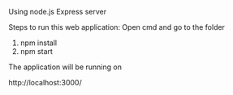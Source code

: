 
Using node.js Express server

Steps to run this web application:
Open cmd and go to the folder
1) npm install
2) npm start

The application will be running on

http://localhost:3000/